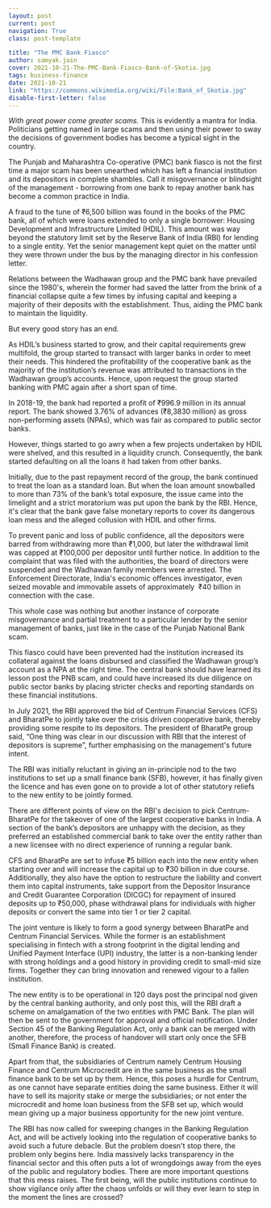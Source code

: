 ```yaml
---
layout: post
current: post
navigation: True
class: post-template

title: "The PMC Bank Fiasco"
author: samyak.jain
cover: 2021-10-21-The-PMC-Bank-Fiasco-Bank-of-Skotia.jpg
tags: business-finance
date: 2021-10-21
link: "https://commons.wikimedia.org/wiki/File:Bank_of_Skotia.jpg"
disable-first-letter: false
---
```

<p><em >With great power come greater scams. </em>This is evidently a mantra for India. Politicians getting named in large scams and then using their power to sway the decisions of government bodies has become a typical sight in the country.</p><p>The Punjab and Maharashtra Co-operative (PMC) bank fiasco is not the first time a major scam has been unearthed which has left a financial institution and its depositors in complete shambles. Call it misgovernance or blindsight of the management - borrowing from one bank to repay another bank has become a common&nbsp;practice&nbsp;in India.</p><p>A fraud to the tune of ₹6,500 billion was found in the books of the PMC bank, all of which were loans extended to only a single borrower: Housing Development and Infrastructure Limited (HDIL). This amount was way beyond the statutory limit set by the Reserve Bank of India (RBI) for lending to a single entity. Yet the senior management kept quiet on the matter until they were thrown under the bus by the managing director in his confession letter.</p><p>Relations between the Wadhawan group and the PMC bank have prevailed since the 1980's, wherein the former had saved the latter from the brink of a financial collapse quite a few times by infusing capital and keeping a majority of their deposits with the establishment. Thus, aiding the PMC bank to maintain the liquidity.&nbsp;</p><p>But every&nbsp;good story&nbsp;has an end.</p><p>As HDIL’s business started to grow, and their capital requirements grew multifold, the group started to transact with larger banks in order to meet their needs. This hindered the profitability of the cooperative bank as the majority of the institution’s revenue was attributed to transactions in the Wadhawan group’s accounts. Hence, upon request the group started banking with PMC again after a short span of time.</p><p>In 2018-19, the bank had reported a profit of ₹996.9 million in its annual report. The bank showed 3.76% of advances (₹8,3830 million) as gross non-performing assets (NPAs), which was fair as compared to public sector banks.</p><p>However, things started to go awry when a few projects undertaken by HDIL were shelved, and this resulted in a liquidity crunch. Consequently, the bank started defaulting on all the loans it had taken from other banks.&nbsp;</p><p>Initially, due to the past repayment record of the group, the bank continued to treat the loan as a standard loan. But when the loan amount snowballed to more than 73% of the bank’s total exposure, the issue came into the limelight and a strict moratorium was put upon the bank by the RBI. Hence, it's clear that the bank gave false monetary reports to cover its dangerous loan mess and the alleged collusion with HDIL and other firms.</p><p>To prevent panic and loss of public confidence, all the depositors were barred from withdrawing more than ₹1,000, but later the withdrawal limit was capped at ₹100,000 per depositor until further notice. In addition to the complaint that was filed with the authorities, the board of directors were suspended and the Wadhawan family members were arrested. The Enforcement Directorate, India's economic offences investigator, even seized movable and immovable assets of approximately&nbsp; ₹40 billion in connection with the case.&nbsp;&nbsp;</p><p>This whole case was nothing but another instance of corporate misgovernance and partial treatment to a particular lender by the senior management of banks, just like in the case of the Punjab National Bank scam.&nbsp;</p><p>This fiasco could have been prevented had the institution increased its collateral against the loans disbursed and classified the Wadhawan group’s account as a NPA at the right time. The central bank should have learned its lesson post the PNB scam, and could have increased its due diligence on public sector banks by placing stricter checks and reporting standards on these financial institutions.&nbsp;</p><p>In July 2021, the RBI approved the bid of Centrum Financial Services (CFS) and BharatPe to jointly take over the crisis driven cooperative bank, thereby providing some respite to its depositors. The president of BharatPe group said, “One thing was clear in our discussion with RBI that the interest of depositors is supreme”, further emphasising on the management's future intent.&nbsp;</p><p>The RBI was initially reluctant in giving an in-principle nod to the two institutions to set up a small finance bank (SFB), however, it has finally given the licence and has even gone on to provide a lot of other statutory reliefs to the new entity to be jointly formed.&nbsp;</p><p>There are different points of view on the RBI's decision to pick Centrum-BharatPe for the takeover of one of the largest cooperative banks in India. A section of the bank’s depositors are unhappy with the decision, as they preferred an established commercial bank to take over the entity rather than a new licensee with no direct experience of running a regular bank.&nbsp;</p><p>CFS and BharatPe are set to infuse ₹5 billion each into the new entity when starting over and will increase the capital up to ₹30 billion in due course. Additionally, they also have the option to restructure the liability and convert them into capital instruments, take support from the Depositor Insurance and Credit Guarantee Corporation (DICGC) for repayment of insured deposits up to ₹50,000, phase withdrawal plans for individuals with higher deposits or convert the same into tier 1 or tier 2 capital.&nbsp;</p><p>The joint venture is likely to form a good synergy between BharatPe and Centrum Financial Services. While the former is an establishment specialising in fintech with a strong footprint in the digital lending and Unified Payment Interface (UPI) industry, the latter is a non-banking lender with strong holdings and a good history in providing credit to small-mid size firms. Together they can bring innovation and renewed vigour to a fallen institution.&nbsp;</p><p>The new entity is to be operational in 120 days post the principal nod given by the central banking authority, and only post this, will the RBI draft a scheme on amalgamation of the two entities with PMC Bank. The plan will then be sent to the government for approval and official notification. Under Section 45 of the Banking Regulation Act, only a bank can be merged with another, therefore, the process of handover will start only once the SFB (Small Finance Bank) is created.</p><p>Apart from that, the subsidiaries of Centrum namely Centrum Housing Finance and Centrum Microcredit are in the same business as the small finance bank to be set up by them. Hence, this poses a hurdle for Centrum, as one cannot have separate entities doing the same business. Either it will have to sell its majority stake or merge the subsidiaries; or not enter the microcredit and home loan business from the SFB set up, which would mean giving up a major business opportunity for the new joint venture.</p><p>The RBI has now called for sweeping changes in the Banking Regulation Act, and will be actively looking into the regulation of cooperative banks to avoid such a future debacle. But the problem doesn't stop there, the problem only begins here. India massively lacks transparency in the financial sector and this often puts a lot of wrongdoings away from the eyes of the public and regulatory bodies. There are more important questions that this mess raises. The first being, will the public institutions continue to show vigilance only after the chaos unfolds or will they ever learn to step in the moment the lines are crossed?</p>